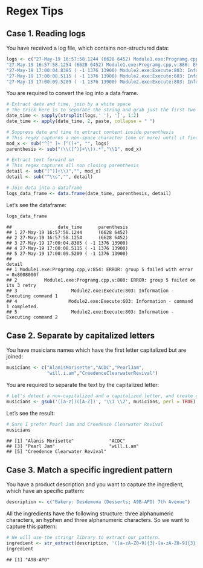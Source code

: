 Regex Tips
================

## Case 1. Reading logs

You have received a log file, which contains non-structured data:

``` r
logs <- c("27-May-19 16:57:58.1244 (6628 6452) Module1.exe:Programg.cpp,v:854: ERROR: group 5 failed with error = 0x8008000f",
"27-May-19 16:57:58.1254 (6628 6452) Module1.exe:Programg.cpp,v:880: ERROR: group 5 failed on its 3 retry", 
"27-May-19 17:00:04.8385 ( -1 1376 13900) Module2.exe:Execute:803: Information - Executing command 1", 
"27-May-19 17:00:08.5115 ( -1 1376 13900) Module2.exe:Execute:603: Information - command 1 completed.", 
"27-May-19 17:00:09.5209 ( -1 1376 13900) Module2.exe:Execute:803: Information - Executing command 2")
```

You are required to convert the log into a data frame.

``` r
# Extract date and time, join by a white space
# The trick here is to separate the string and grab just the first two substrings
date_time <- sapply(strsplit(logs,' '), '[', 1:2)
date_time <- apply(date_time, 2, paste, collapse = " ")

# Suppress date and time to extract content inside parenthesis
# This regex captures a non-space character (one or more) until it finds a parenthesis
mod_x <- sub("^[^ ]+ [^(]+", "", logs) 
parenthesis <- sub("(\\([^)]+\\)).*","\\1", mod_x)

# Extract text forward on
# This regex captures all non closing parenthesis 
detail <- sub("[^)]+\\)","", mod_x)
detail <- sub("^\\s","", detail)

# Join data into a dataframe
logs_data_frame <- data.frame(date_time, parenthesis, detail)
```

Let’s see the dataframe:

``` r
logs_data_frame
```

    ##                 date_time      parenthesis
    ## 1 27-May-19 16:57:58.1244      (6628 6452)
    ## 2 27-May-19 16:57:58.1254      (6628 6452)
    ## 3 27-May-19 17:00:04.8385 ( -1 1376 13900)
    ## 4 27-May-19 17:00:08.5115 ( -1 1376 13900)
    ## 5 27-May-19 17:00:09.5209 ( -1 1376 13900)
    ##                                                                          detail
    ## 1 Module1.exe:Programg.cpp,v:854: ERROR: group 5 failed with error = 0x8008000f
    ## 2          Module1.exe:Programg.cpp,v:880: ERROR: group 5 failed on its 3 retry
    ## 3                    Module2.exe:Execute:803: Information - Executing command 1
    ## 4                   Module2.exe:Execute:603: Information - command 1 completed.
    ## 5                    Module2.exe:Execute:803: Information - Executing command 2

## Case 2. Separate by capitalized letters

You have musicians names which have the first letter capitalized but are
joined:

``` r
musicians <- c("AlanisMorisette","ACDC","PearlJam",
               "will.i.am","CreedenceClearwaterRevival")
```

You are required to separate the text by the capitalized letter:

``` r
# Let's detect a non-capitalized and a capitalized letter, and create groups 
musicians <- gsub('([a-z])([A-Z])', '\\1 \\2', musicians, perl = TRUE)
```

Let’s see the result:

``` r
# Sure I prefer Pearl Jam and Creedence Clearwater Revival
musicians
```

    ## [1] "Alanis Morisette"             "ACDC"                        
    ## [3] "Pearl Jam"                    "will.i.am"                   
    ## [5] "Creedence Clearwater Revival"

## Case 3. Match a specific ingredient pattern

You have a product description and you want to capture the ingredient,
which have an specific pattern:

``` r
description <- c("Bakery: Desdemona (Desserts; A9B-APO) 7th Avenue")
```

All the ingredients have the following structure: three alphanumeric
characters, an hyphen and three alphanumeric characters. So we want to
capture this pattern:

``` r
# We will use the stringr library to extract our pattern.
ingredient <- str_extract(description, '([a-zA-Z0-9]{3}-[a-zA-Z0-9]{3})')
ingredient 
```

    ## [1] "A9B-APO"
